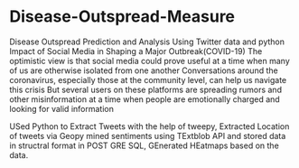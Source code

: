 # Disease-Outspread-Measure
Disease Outspread Prediction and Analysis Using Twitter data and python
Impact of Social Media in Shaping a Major Outbreak(COVID-19)
The optimistic view is that social media could prove useful at a time when many of us are otherwise isolated from one another
Conversations around the coronavirus, especially those at the community level, can help us navigate this crisis 
But several users on these platforms are spreading rumors and other misinformation at a time when people are emotionally charged and looking for valid information

USed Python to Extract Tweets with the help of tweepy, Extracted Location of tweets via Geopy mined sentiments using TExtblob API and stored data in structral
format in POST GRE SQL, GEnerated HEatmaps based on the data.
